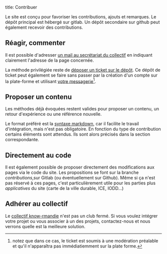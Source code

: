 title: Contribuer

Le site est conçu pour favoriser les contributions, ajouts et remarques. Le dépôt principal est hébergé sur gitlab. Un dépôt secondaire sur github peut également recevoir des contributions.

## Réagir, commenter
Il est possible d'adresser [un mail au secrétariat du collectif][mail] en indiquant clairement l'adresse de la page concernée.

La méthode privilégiée reste de [déposer un ticket sur le dépôt][issues]. Ce dépôt de ticket peut également se faire sans passer par la création d'un compte sur la plate-forme et utilisant [votre messagerie][issues_mail][^t].

## Proposer un contenu
Les méthodes déjà évoquées restent valides pour proposer un contenu, un retour d'expérience ou une référence nouvelle.

Le format préféré est la [syntaxe markdown][markdown], car il facilite le travail d'intégration, mais n'est pas obligatoire. En fonction du type de contribution certains éléments sont attendus. Ils sont alors précisés dans la section correspondante.

## Directement au code
Il est également possible de proposer directement des modifications aux pages via le code du site. Les propositions se font sur la branche _contributions_,sur Gitlab (ou éventuellement sur Github). Même si ça n'est pas réservé à ces pages, c'est particulièrement utile pour les parties plus _applicatives_ du site (carte de la ville durable, ICE, IODD...)

## Adhérer au collectif
Le [collectif know-rmandie](./partenaires.md) n'est pas un club fermé. Si vous voulez intégrer votre projet ou vous associer à un des projets, contactez-nous et nous verrons quelle est la meilleure solution.

[^t]: notez que dans ce cas, le ticket est soumis à une modération préalable et qu'il n'apparaîtra pas immédiatiemment sur la plate forme.

[mail]: mailto:badd.seclad.dreal-normandie@developpement-durable.gouv.fr?subject=know-rmandie%20-%20Mon%20sujet
[issues]: https://gitlab.com/know-rmandie/know-rmandie.gitlab.io/issues
[issues_mail]: mailto:incoming+know-rmandie-know-rmandie-gitlab-io-1216279-issue-@incoming.gitlab.com?subject=know-rmandie%20-%20Mon%20sujet
[markdown]: ./aide/syntaxe_markdown.md
























<!--stackedit_data:
eyJoaXN0b3J5IjpbOTU0NTgyMjE0LDEzMDk0MDE4ODldfQ==
-->
